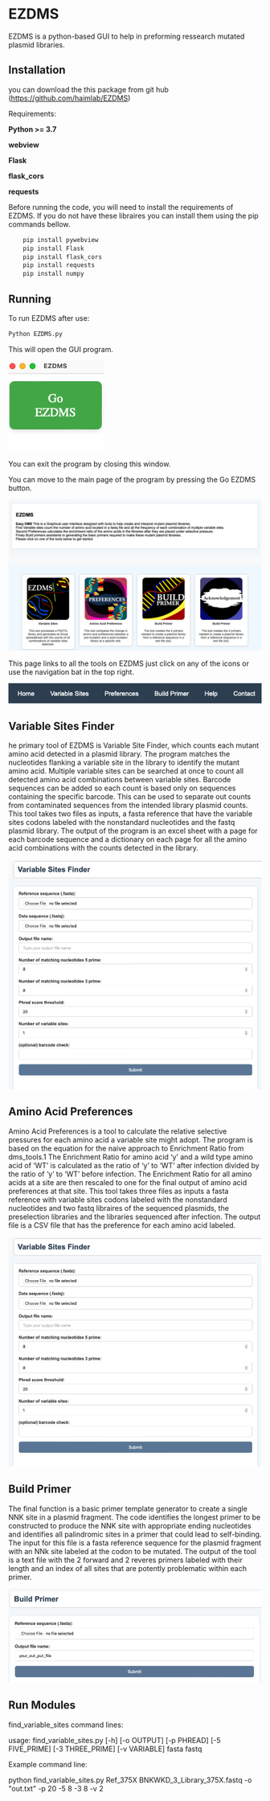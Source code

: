 # EZDMS 

EZDMS is a python-based GUI to help in preforming ressearch mutated plasmid libraries. 

## Installation 

you can download the this package from git hub (https://github.com/haimlab/EZDMS)
 
Requirements: 
 
**Python >= 3.7** 
 
**webview**
 
**Flask**
 
**flask_cors** 
 
**requests**
 
Before running the code, you will need to install the requirements of EZDMS. If you do not have these libraires you can install them using the pip commands bellow. 
 

```bash
    pip install pywebview
    pip install Flask 
    pip install flask_cors  
    pip install requests 
    pip install numpy
```

## Running

To run EZDMS after use: 
```bash 
Python EZDMS.py 
``` 
 
This will open the GUI program. 

![title](static/EZDMS_START_PAGE_SCREEN_SHOT.png)

You can exit the program by closing this window. 

You can move to the main page of the program by pressing the Go EZDMS button. 
 
![title](static/Main_page_screen_shot.png) 
 
This page links to all the tools on EZDMS just click on any of the icons or use the navigation bat in the top right. 

![title](static/Nav_bar_picture.png)

## Variable Sites Finder

he primary tool of EZDMS is Variable Site Finder, which counts each mutant amino acid detected in a plasmid library. The program matches the nucleotides flanking a variable site in the library to identify the mutant amino acid. Multiple variable sites can be searched at once to count all detected amino acid combinations between variable sites. Barcode sequences can be added so each count is based only on sequences containing the specific barcode. This can be used to separate out counts from contaminated sequences from the intended library plasmid counts. This tool takes two files as inputs, a fasta reference that have the variable sites codons labeled with the nonstandard nucleotides and the fastq plasmid library. The output of the program is an excel sheet with a page for each barcode sequence and a dictionary on each page for all the amino acid combinations with the counts detected in the library.   

![title](static/Variable_Sites_Finder_screen_shot.png)

## Amino Acid Preferences

Amino Acid Preferences is a tool to calculate the relative selective pressures for each amino acid a variable site might adopt. The program is based on the equation for the naive approach to Enrichment Ratio from dms_tools.1 The Enrichment Ratio for amino acid ‘y’ and a wild type amino acid of ‘WT’ is calculated as the ratio of ‘y’ to ‘WT’ after infection divided by the ratio of ‘y’ to ‘WT’ before infection. The Enrichment Ratio for all amino acids at a site are then rescaled to one for the final output of amino acid preferences at that site. This tool takes three files as inputs a fasta reference with variable sites codons labeled with the nonstandard nucleotides and two fastq libraires of the sequenced plasmids, the preselection libraries and the libraries sequenced after infection. The output file is a CSV file that has the preference for each amino acid labeled.   

![title](static/Variable_Sites_Finder_screen_shot.png)

## Build Primer

The final function is a basic primer template generator to create a single NNK site in a plasmid fragment. The code identifies the longest primer to be constructed to produce the NNK site with appropriate ending nucleotides and identifies all palindromic sites in a primer that could lead to self-binding. The input for this file is a fasta reference sequence for the plasmid fragment with an NNk site labeled at the codon to be mutated. The output of the tool is a text file with the 2 forward and 2 reveres primers labeled with their length and an index of all sites that are potently problematic within each primer. 

![title](static/Build_primer_screenshot.png)

## Run Modules

find_variable_sites command lines:

usage: find_variable_sites.py [-h] [-o OUTPUT] [-p PHREAD] [-5 FIVE_PRIME] [-3 THREE_PRIME] [-v VARIABLE] fasta fastq

Example command line:

python find_variable_sites.py Ref_375X BNKWKD_3_Library_375X.fastq -o "out.txt" -p 20 -5 8 -3 8 -v 2